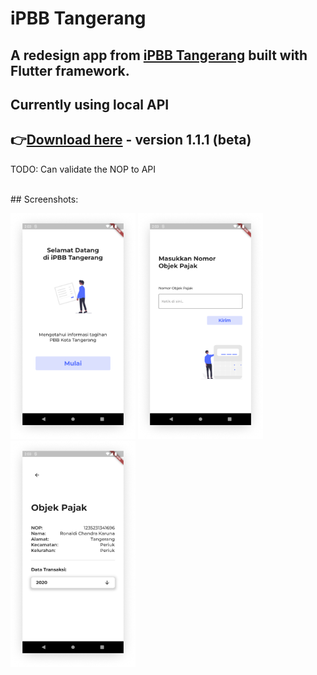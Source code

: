 # iPBB Tangerang

## A redesign app from [iPBB Tangerang](https://play.google.com/store/apps/details?id=com.opensipkd.ipbb_tgr&hl=en&gl=US) built with Flutter framework.
## Currently using local API


## 👉[Download here](https://github.com/ronaldichandra/ipbb-tangerang/releases/download/1.1.1/app-release.apk) - version 1.1.1 (beta)

TODO: Can validate the NOP to API

<br>
## Screenshots:
<p float="left">
  <img src="https://raw.githubusercontent.com/ronaldichandra/ipbb-tangerang/main/screenshots/1.png" width="200">
  <img src="https://raw.githubusercontent.com/ronaldichandra/ipbb-tangerang/main/screenshots/2.png" width="200">
  <img src="https://raw.githubusercontent.com/ronaldichandra/ipbb-tangerang/main/screenshots/3.png" width="200">
</p>

